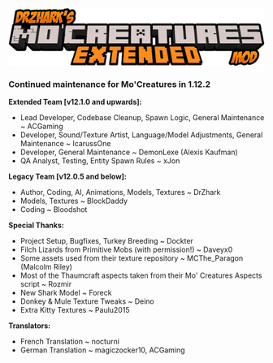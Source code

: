 ![DrZhark's Mo'Creatures Extended](logo_ext_small.png)

### Continued maintenance for Mo'Creatures in 1.12.2

**Extended Team [v12.1.0 and upwards]:**

* Lead Developer, Codebase Cleanup, Spawn Logic, General Maintenance ~ ACGaming
* Developer, Sound/Texture Artist, Language/Model Adjustments, General Maintenance ~ IcarussOne
* Developer, General Maintenance ~ DemonLexe (Alexis Kaufman)
* QA Analyst, Testing, Entity Spawn Rules ~ xJon

**Legacy Team [v12.0.5 and below]:**

* Author, Coding, AI, Animations, Models, Textures ~ DrZhark
* Models, Textures ~ BlockDaddy
* Coding ~ Bloodshot

**Special Thanks:**

- Project Setup, Bugfixes, Turkey Breeding ~ Dockter
- Filch Lizards from Primitive Mobs (with permission!) ~ Daveyx0
- Some assets used from their texture repository ~ MCThe_Paragon (Malcolm Riley)
- Most of the Thaumcraft aspects taken from their Mo' Creatures Aspects script ~ Rozmir
- New Shark Model ~ Foreck
- Donkey & Mule Texture Tweaks ~ Deino
- Extra Kitty Textures ~ Paulu2015

**Translators:**

- French Translation ~ nocturni
- German Translation ~ magiczocker10, ACGaming